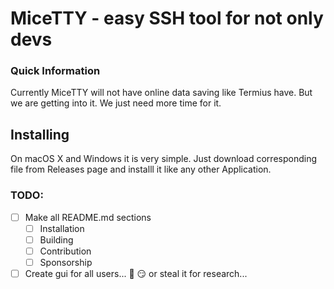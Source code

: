 # MiceTTY - easy SSH tool for not only devs

### Quick Information
Currently MiceTTY will not have online data saving like Termius have. But we are getting into it. We just need more time for it.

## Installing
On macOS X and Windows it is very simple. Just download corresponding file from Releases page and installl it like any other Application.

### TODO:

- [ ] Make all README.md sections
  - [ ] Installation 
  - [ ] Building 
  - [ ] Contribution 
  - [ ] Sponsorship 
- [ ] Create gui for all users... 🤫 😏 or steal it for research...